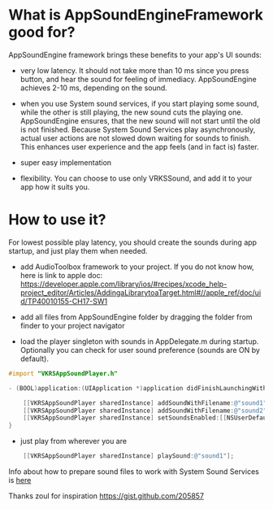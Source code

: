 What is AppSoundEngineFramework good for?
=========================================

AppSoundEngine framework brings these benefits to your app's UI sounds:

- very low latency. It should not take more than 10 ms since you press button, and hear the sound for feeling of immediacy. AppSoundEngine achieves 2-10 ms, depending on the sound.

- when you use System sound services, if you start playing some sound, while the other is still playing, the new sound cuts the playing one. AppSoundEngine ensures, that the new sound will not start until the old is not finished. Because System Sound Services play asynchronously, actual user actions are not slowed down waiting for sounds to finish. This enhances user experience and the app feels (and in fact is) faster.

- super easy implementation

- flexibility. You can choose to use only VRKSSound, and add it to your app how it suits you. 

How to use it?
==============

For lowest possible play latency, you should create the sounds during app startup, and just play them when needed.

+ add AudioToolbox framework to your project. If you do not know how, here is link to apple doc:
https://developer.apple.com/library/ios/#recipes/xcode_help-project_editor/Articles/AddingaLibrarytoaTarget.html#//apple_ref/doc/uid/TP40010155-CH17-SW1

+ add all files from AppSoundEngine folder by dragging the folder from finder to your project navigator

+ load the player singleton with sounds in AppDelegate.m during startup. Optionally you can check for user sound preference (sounds are ON by default).

```objective-c
#import "VKRSAppSoundPlayer.h"

- (BOOL)application:(UIApplication *)application didFinishLaunchingWithOptions:(NSDictionary *)launchOptions {

    [[VKRSAppSoundPlayer sharedInstance] addSoundWithFilename:@"sound1" andExtension:@"caf"];
    [[VKRSAppSoundPlayer sharedInstance] addSoundWithFilename:@"sound2" andExtension:@"caf"];
    [[VKRSAppSoundPlayer sharedInstance] setSoundsEnabled:[[NSUserDefaults standardUserDefaults] boolForKey:ASESoundsEnableSettingKey]];
}
```
+ just play from wherever you are

```objective-c
    [[VKRSAppSoundPlayer sharedInstance] playSound:@"sound1"];
```

Info about how to prepare sound files to work with System Sound Services is [here](http://www.cocoaminers.com/?p=39)

Thanks zoul for inspiration https://gist.github.com/205857



